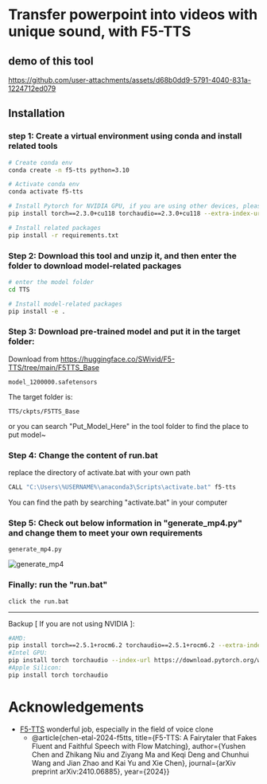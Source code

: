 #  Transfer powerpoint into videos with unique sound, with F5-TTS

## demo of this tool
https://github.com/user-attachments/assets/d68b0dd9-5791-4040-831a-1224712ed079

## Installation

### step 1: Create a virtual environment using conda and install related tools
```bash
# Create conda env
conda create -n f5-tts python=3.10
```
```bash
# Activate conda env
conda activate f5-tts
```
```bash
# Install Pytorch for NVIDIA GPU, if you are using other devices, please refer to the "Backup" part
pip install torch==2.3.0+cu118 torchaudio==2.3.0+cu118 --extra-index-url https://download.pytorch.org/whl/cu118
```
```bash
# Install related packages
pip install -r requirements.txt
```

### Step 2: Download this tool and unzip it, and then enter the folder to download model-related packages
```bash
# enter the model folder
cd TTS
```
```bash
# Install model-related packages
pip install -e .
```
### Step 3: Download pre-trained model and put it in the target folder:
Download from https://huggingface.co/SWivid/F5-TTS/tree/main/F5TTS_Base
```
model_1200000.safetensors
```
The target folder is:
```
TTS/ckpts/F5TTS_Base
```
or you can search "Put_Model_Here" in the tool folder to find the place to put model~
### Step 4: Change the content of run.bat
replace the directory of activate.bat with your own path
```bash
CALL "C:\Users\%USERNAME%\anaconda3\Scripts\activate.bat" f5-tts
```
You can find the path by searching "activate.bat" in your computer
### Step 5: Check out below information in "generate_mp4.py" and change them to meet your own requirements
```
generate_mp4.py
```
![generate_mp4](https://github.com/user-attachments/assets/4d70f9d8-5f0d-4c21-ad4e-a5600b200ea6)

### Finally: run the "run.bat"
```
click the run.bat
```

--------------------------
Backup [ If you are not using NVIDIA ]:
```bash
#AMD:
pip install torch==2.5.1+rocm6.2 torchaudio==2.5.1+rocm6.2 --extra-index-url https://download.pytorch.org/whl/rocm6.2
#Intel GPU:
pip install torch torchaudio --index-url https://download.pytorch.org/whl/test/xpu
#Apple Silicon:
pip install torch torchaudio
```

# Acknowledgements

- [F5-TTS](https://github.com/SWivid/F5-TTS) wonderful job, especially in the field of voice clone
  - @article{chen-etal-2024-f5tts,
      title={F5-TTS: A Fairytaler that Fakes Fluent and Faithful Speech with Flow Matching}, 
      author={Yushen Chen and Zhikang Niu and Ziyang Ma and Keqi Deng and Chunhui Wang and Jian Zhao and Kai Yu and Xie Chen},
      journal={arXiv preprint arXiv:2410.06885},
      year={2024}}


